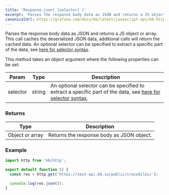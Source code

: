 ```yaml
---
title: 'Response.json( [selector] )'
excerpt: 'Parses the response body data as JSON and returns a JS object or array.'
canonicalUrl: https://grafana.com/docs/k6/latest/javascript-api/k6-http/response/response-json/
---
```


Parses the response body data as JSON and returns a JS object or array. This call caches the deserialized JSON data, additional calls will return the cached data. An optional selector can be specified to extract a specific part of the data, see [here for selector syntax](https://github.com/tidwall/gjson#path-syntax).

This method takes an object argument where the following properties can be set:

| Param    | Type   | Description                                                                                                                                                 |
| -------- | ------ | ----------------------------------------------------------------------------------------------------------------------------------------------------------- |
| selector | string | An optional selector can be specified to extract a specific part of the data, see [here for selector syntax](https://github.com/tidwall/gjson#path-syntax). |

### Returns

| Type            | Description                               |
| --------------- | ----------------------------------------- |
| Object or array | Returns the response body as JSON object. |

### Example

<CodeGroup labels={[]}>

```javascript
import http from 'k6/http';

export default function () {
  const res = http.get('https://test-api.k6.io/public/crocodiles/');

  console.log(res.json());
}
```

</CodeGroup>
